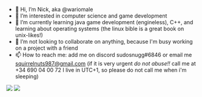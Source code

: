 - 👋 Hi, I’m Nick, aka @wariomale
- 👀 I’m interested in computer science and game development
- 🌱 I’m currently learning java game development (engineless), C++, and learning about operating systems (the linux bible is a great book on unix-likes!)
- 💞️ I’m not looking to collaborate on anything, because I'm busy working on a project with a friend
- 📫 How to reach me: add me on discord sudosnugg#6846 or email me squirrelnuts987@gmail.com (if it is very urgent _do not abuse!!_ call me at +34 690 04 00 72 I live in UTC+1, so please do not call me when i'm sleeping)

![](https://github.com/sudosnugg/github-profile-stats/blob/master/generated/overview.svg)
![](https://github.com/sudosnugg/github-profile-stats/blob/master/generated/languages.svg)

<!---
disekai/disekai is a ✨ special ✨ repository because its `README.md` (this file) appears on your GitHub profile.
You can click the Preview link to take a look at your changes.
--->
